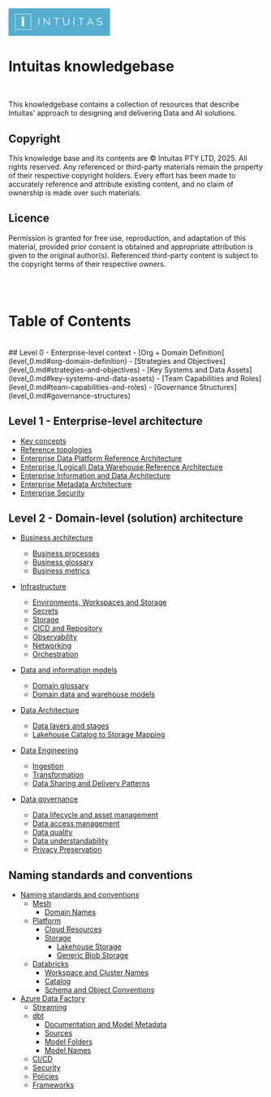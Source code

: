 <img src="img/intuitas.png" width="200"/>

# Intuitas knowledgebase

<br>

This knowledgebase contains a collection of resources that describe Intuitas' approach to designing and delivering Data and AI solutions. 


## Copyright

This knowledge base and its contents are © Intuitas PTY LTD, 2025. All rights reserved. Any referenced or third-party materials remain the property of their respective copyright holders. Every effort has been made to accurately reference and attribute existing content, and no claim of ownership is made over such materials.

## Licence

Permission is granted for free use, reproduction, and adaptation of this material, provided prior consent is obtained and appropriate attribution is given to the original author(s). Referenced third-party content is subject to the copyright terms of their respective owners.

<br>
<br>

# Table of Contents
<br>
## Level 0 - Enterprise-level context
- [Org + Domain Definition](level_0.md#org-domain-definition)
- [Strategies and Objectives](level_0.md#strategies-and-objectives)
- [Key Systems and Data Assets](level_0.md#key-systems-and-data-assets)
- [Team Capabilities and Roles](level_0.md#team-capabilities-and-roles)
- [Governance Structures](level_0.md#governance-structures)

## Level 1 - Enterprise-level architecture
- [Key concepts](level_1.md#key-concepts)
- [Reference topologies](level_1.md#reference-topologies)
- [Enterprise Data Platform Reference Architecture](level_1.md#enterprise-data-platform-reference-architecture)
- [Enterprise (Logical) Data Warehouse Reference Architecture](level_1.md#enterprise-logical-data-warehouse-reference-architecture)
- [Enterprise Information and Data Architecture](level_1.md#enterprise-information-and-data-architecture)
- [Enterprise Metadata Architecture](level_1.md#enterprise-metadata-architecture)
- [Enterprise Security](level_1.md#enterprise-security)

## Level 2 - Domain-level (solution) architecture
- [Business architecture](level_2.md#business-architecture)
    - [Business processes](level_2.md#business-processes)
    - [Business glossary](level_2.md#business-glossary)
    - [Business metrics](level_2.md#business-metrics)

- [Infrastructure](level_2.md#infrastructure)
    - [Environments, Workspaces and Storage](level_2.md#environments-workspaces-and-storage)
    - [Secrets](level_2.md#secrets)
    - [Storage](level_2.md#storage)
    - [CICD and Repository](level_2.md#cicd-and-repository)
    - [Observability](level_2.md#observability)
    - [Networking](level_2.md#networking)
    - [Orchestration](level_2.md#orchestration)

- [Data and information models](level_2.md#data-and-information-models)
    - [Domain glossary](level_2.md#domain-glossary)
    - [Domain data and warehouse models](level_2.md#domain-data-and-warehouse-models)

- [Data Architecture](level_2.md#data-architecture)
    - [Data layers and stages](level_2.md#data-layers-and-stages)
    - [Lakehouse Catalog to Storage Mapping](level_2.md#lakehouse-catalog-to-storage-mapping)

- [Data Engineering](level_2.md#data-engineering)
    - [Ingestion](level_2.md#ingestion)
    - [Transformation](level_2.md#transformation)
    - [Data Sharing and Delivery Patterns](level_2.md#data-sharing-and-delivery-patterns)

- [Data governance](level_2.md#data-governance)
    - [Data lifecycle and asset management](level_2.md#data-lifecycle-and-asset-management)
    - [Data access management](level_2.md#data-access-management)
    - [Data quality](level_2.md#data-quality)
    - [Data understandability](level_2.md#data-understandability)
    - [Privacy Preservation](level_2.md#privacy-preservation)


## Naming standards and conventions
- [Naming standards and conventions](naming_standards_and_conventions.md)
  - [Mesh](naming_standards_and_conventions.md#mesh)
    - [Domain Names](naming_standards_and_conventions.md#domain-names)
  - [Platform](naming_standards_and_conventions.md#platform)
    - [Cloud Resources](naming_standards_and_conventions.md#cloud-resources)
    - [Storage](naming_standards_and_conventions.md#storage)
      - [Lakehouse Storage](naming_standards_and_conventions.md#lakehouse-storage)
      - [Generic Blob Storage](naming_standards_and_conventions.md#generic-blob-storage)
  - [Databricks](naming_standards_and_conventions.md#databricks)
    - [Workspace and Cluster Names](naming_standards_and_conventions.md#workspace-and-cluster-names)
    - [Catalog](naming_standards_and_conventions.md#catalog)
    - [Schema and Object Conventions](naming_standards_and_conventions.md#schema-and-object-conventions)
- [Azure Data Factory](naming_standards_and_conventions.md#azure-data-factory)
  - [Streaming](naming_standards_and_conventions.md#streaming)
  - [dbt](naming_standards_and_conventions.md#dbt)
    - [Documentation and Model Metadata](naming_standards_and_conventions.md#documentation-and-model-metadata)
    - [Sources](naming_standards_and_conventions.md#sources)
    - [Model Folders](naming_standards_and_conventions.md#model-folders)
    - [Model Names](naming_standards_and_conventions.md#model-names)
  - [CI/CD](naming_standards_and_conventions.md#cicd)
  - [Security](naming_standards_and_conventions.md#security)
  - [Policies](naming_standards_and_conventions.md#policies)
  - [Frameworks](naming_standards_and_conventions.md#frameworks)